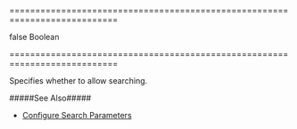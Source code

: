 ===========================================================================
<!--default-->false<!--/default-->
<!--type-->Boolean<!--/type-->
===========================================================================

<!--shortDescription-->
Specifies whether to allow searching.
<!--/shortDescription-->

<!--fullDescription-->
#####See Also#####
- [Configure Search Parameters](/Documentation/Guide/Widgets/{WidgetName}/Configure_Search_Parameters/)
<!--/fullDescription-->